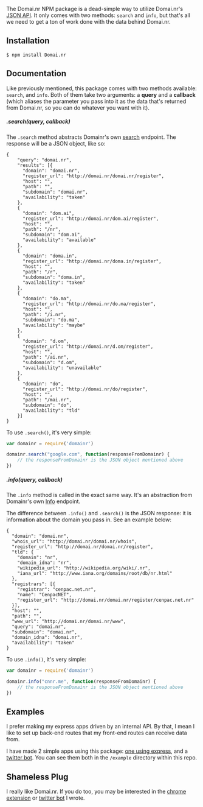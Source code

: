 The Domai.nr NPM package is a dead-simple way to utilize Domai.nr's [JSON API](http://domai.nr/api/docs/json). It only comes with two methods: `search` and `info`, but that's all we need to get a ton of work done with the data behind Domai.nr.


## Installation

	$ npm install Domai.nr


## Documentation

Like previously mentioned, this package comes with two methods available: `search`, and `info`. Both of them take two arguments: a **query** and a **callback** (which aliases the parameter you pass into it as the data that's returned from Domai.nr, so you can do whatever you want with it).

##### .search(query, callback)

The `.search` method abstracts Domainr's own [search](http://domai.nr/api/docs/json#search-api) endpoint. The response will be a JSON object, like so:

	{
	    "query": "domai.nr",
	    "results": [{
	      "domain": "domai.nr",
	      "register_url": "http://domai.nr/domai.nr/register",
	      "host": "",
	      "path": "",
	      "subdomain": "domai.nr",
	      "availability": "taken"
	    },
	    {
	      "domain": "dom.ai",
	      "register_url": "http://domai.nr/dom.ai/register",
	      "host": "",
	      "path": "/nr",
	      "subdomain": "dom.ai",
	      "availability": "available"
	    },
	    {
	      "domain": "doma.in",
	      "register_url": "http://domai.nr/doma.in/register",
	      "host": "",
	      "path": "/r",
	      "subdomain": "doma.in",
	      "availability": "taken"
	    },
	    {
	      "domain": "do.ma",
	      "register_url": "http://domai.nr/do.ma/register",
	      "host": "",
	      "path": "/i.nr",
	      "subdomain": "do.ma",
	      "availability": "maybe"
	    },
	    {
	      "domain": "d.om",
	      "register_url": "http://domai.nr/d.om/register",
	      "host": "",
	      "path": "/ai.nr",
	      "subdomain": "d.om",
	      "availability": "unavailable"
	    },
	    {
	      "domain": "do",
	      "register_url": "http://domai.nr/do/register",
	      "host": "",
	      "path": "/mai.nr",
	      "subdomain": "do",
	      "availability": "tld"
	    }]
	}


To use `.search()`, it's very simple:

```js
var domainr = require('domainr')

domainr.search("google.com", function(responseFromDomainr) {
	// the responseFromDomainr is the JSON object mentioned above
})
```

##### .info(query, callback)

The `.info` method is called in the exact same way. It's an abstraction from Domainr's own [Info](http://domai.nr/api/docs/json#info-api) endpoint.

The difference between `.info()` and `.search()` is the JSON response: it is information about the domain you pass in. See an example below:

	{
	  "domain": "domai.nr",
	  "whois_url": "http://domai.nr/domai.nr/whois",
	  "register_url": "http://domai.nr/domai.nr/register",
	  "tld": {
	    "domain": "nr",
	    "domain_idna": "nr",
	    "wikipedia_url": "http://wikipedia.org/wiki/.nr",
	    "iana_url": "http://www.iana.org/domains/root/db/nr.html"
	  },
	  "registrars": [{
	    "registrar": "cenpac.net.nr",
	    "name": "CenpacNET",
	    "register_url": "http://domai.nr/domai.nr/register/cenpac.net.nr"
	  }],
	  "host": "",
	  "path": "",
	  "www_url": "http://domai.nr/domai.nr/www",
	  "query": "domai.nr",
	  "subdomain": "domai.nr",
	  "domain_idna": "domai.nr",
	  "availability": "taken"
	}

To use `.info()`, it's very simple:

```js
var domainr = require('domainr')

domainr.info("cnnr.me", function(responseFromDomainr) {
	// the responseFromDomainr is the JSON object mentioned above
})
```


## Examples

I prefer making my express apps driven by an internal API. By that, I mean I like to set up back-end routes that my front-end routes can receive data from.

I have made 2 simple apps using this package: [one using express](https://github.com/connor/Domainr-Node/tree/master/examples/express), and a [twitter bot](checkthisdomain-bot). You can see them both in the `/example` directory within this repo.


## Shameless Plug

I really like Domai.nr. If you do too, you may be interested in the [chrome extension](https://chrome.google.com/webstore/detail/ckimnhkhhfcedianojdljjgpgachccpf/reviews) or [twitter bot](checkthisdomain-bot) I wrote.
